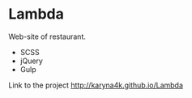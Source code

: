 # Lambda
Web-site of restaurant.

- SCSS
- jQuery
- Gulp

Link to the project http://karyna4k.github.io/Lambda
